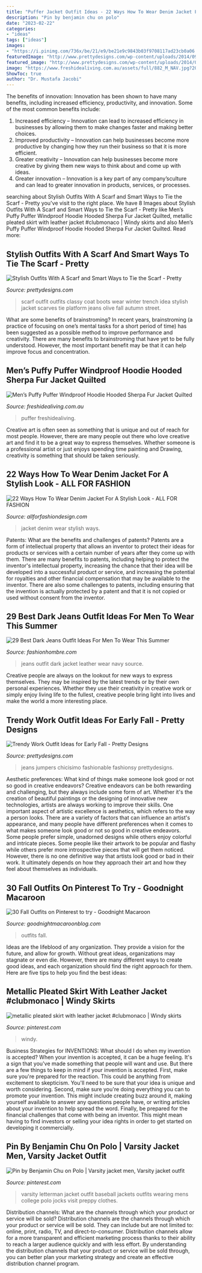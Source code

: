 ```yaml
---
title: "Puffer Jacket Outfit Ideas - 22 Ways How To Wear Denim Jacket For A Stylish Look"
description: "Pin by benjamin chu on polo"
date: "2023-02-22"
categories:
- "ideas"
tags: ["ideas"]
images:
- "https://i.pinimg.com/736x/be/21/e9/be21e9c9843b03f9708117ad23cb0a06.jpg"
featuredImage: "http://www.prettydesigns.com/wp-content/uploads/2014/09/Orange-Sweater-for-Early-Fall.jpg"
featured_image: "http://www.prettydesigns.com/wp-content/uploads/2014/09/Orange-Sweater-for-Early-Fall.jpg"
image: "https://www.freshidealiving.com.au/assets/full/882_M_NAV.jpg?20180703115139"
ShowToc: true
author: "Dr. Mustafa Jacobi"
---
```



The benefits of innovation:
Innovation has been shown to have many benefits, including increased efficiency, productivity, and innovation. Some of the most common benefits include: 
1. Increased efficiency – Innovation can lead to increased efficiency in businesses by allowing them to make changes faster and making better choices. 
2. Improved productivity – Innovation can help businesses become more productive by changing how they run their business so that it is more efficient. 
3. Greater creativity – Innovation can help businesses become more creative by giving them new ways to think about and come up with ideas. 
4. Greater innovation – Innovation is a key part of any company’sculture and can lead to greater innovation in products, services, or processes.

	

		
searching about Stylish Outfits With A Scarf and Smart Ways to Tie the Scarf - Pretty you've visit to the right place. We have 8 Images about Stylish Outfits With A Scarf and Smart Ways to Tie the Scarf - Pretty like Men’s Puffy Puffer Windproof Hoodie Hooded Sherpa Fur Jacket Quilted, metallic pleated skirt with leather jacket #clubmonaco | Windy skirts and also Men’s Puffy Puffer Windproof Hoodie Hooded Sherpa Fur Jacket Quilted. Read more:
		
    
## Stylish Outfits With A Scarf And Smart Ways To Tie The Scarf - Pretty

<img loading=lazy src="http://www.prettydesigns.com/wp-content/uploads/2014/09/Classy-Outfit-Idea-with-a-Scarf.jpg" onerror="this.onerror=null;this.src='https://tse4.mm.bing.net/th?id=OIP.tUdck_87VSrx-N6ZhRZo0QHaK2&amp;pid=15.1';" alt="Stylish Outfits With A Scarf and Smart Ways to Tie the Scarf - Pretty">

_Source: prettydesigns.com_

>scarf outfit outfits classy coat boots wear winter trench idea stylish jacket scarves tie platform jeans olive fall autumn street. 

	

What are some benefits of brainstroming?
In recent years, brainstroming (a practice of focusing on one’s mental tasks for a short period of time) has been suggested as a possible method to improve performance and creativity. There are many benefits to brainstroming that have yet to be fully understood. However, the most important benefit may be that it can help improve focus and concentration.

    
## Men’s Puffy Puffer Windproof Hoodie Hooded Sherpa Fur Jacket Quilted

<img loading=lazy src="https://www.freshidealiving.com.au/assets/full/882_M_NAV.jpg?20180703115139" onerror="this.onerror=null;this.src='https://tse2.mm.bing.net/th?id=OIP.QogqQ8fccFiwUPJy8MTnnQHaHa&amp;pid=15.1';" alt="Men’s Puffy Puffer Windproof Hoodie Hooded Sherpa Fur Jacket Quilted">

_Source: freshidealiving.com.au_

>puffer freshidealiving. 

	

Creative art is often seen as something that is unique and out of reach for most people. However, there are many people out there who love creative art and find it to be a great way to express themselves. Whether someone is a professional artist or just enjoys spending time painting and Drawing, creativity is something that should be taken seriously.

    
## 22 Ways How To Wear Denim Jacket For A Stylish Look - ALL FOR FASHION

<img loading=lazy src="https://allforfashiondesign.com/wp-content/uploads/2014/03/kwa-14.jpg" onerror="this.onerror=null;this.src='https://tse1.mm.bing.net/th?id=OIP.9v3NMDtQGi8A_DF5wZ-9zwHaK2&amp;pid=15.1';" alt="22 Ways How To Wear Denim Jacket For A Stylish Look - ALL FOR FASHION">

_Source: allforfashiondesign.com_

>jacket denim wear stylish ways. 

	

Patents: What are the benefits and challenges of patents?
Patents are a form of intellectual property that allows an inventor to protect their ideas for products or services with a certain number of years after they come up with them. There are many benefits to patents, including helping to protect the inventor's intellectual property, increasing the chance that their idea will be developed into a successful product or service, and increasing the potential for royalties and other financial compensation that may be available to the inventor. There are also some challenges to patents, including ensuring that the invention is actually protected by a patent and that it is not copied or used without consent from the inventor.

    
## 29 Best Dark Jeans Outfit Ideas For Men To Wear This Summer

<img loading=lazy src="http://fashionhombre.com/wp-content/uploads/2019/02/Best-Dark-Jeans-Outfit-Ideas-For-Men-6.jpg" onerror="this.onerror=null;this.src='https://tse2.mm.bing.net/th?id=OIP.Yv9ZsGqy6K-oLfbVpDLtOAHaLJ&amp;pid=15.1';" alt="29 Best Dark Jeans Outfit Ideas For Men To Wear This Summer">

_Source: fashionhombre.com_

>jeans outfit dark jacket leather wear navy source. 

	

Creative people are always on the lookout for new ways to express themselves. They may be inspired by the latest trends or by their own personal experiences. Whether they use their creativity in creative work or simply enjoy living life to the fullest, creative people bring light into lives and make the world a more interesting place.

    
## Trendy Work Outfit Ideas For Early Fall - Pretty Designs

<img loading=lazy src="http://www.prettydesigns.com/wp-content/uploads/2014/09/Orange-Sweater-for-Early-Fall.jpg" onerror="this.onerror=null;this.src='https://tse4.mm.bing.net/th?id=OIP.G99dcSe8vZEkUGF6IsTEowHaK2&amp;pid=15.1';" alt="Trendy Work Outfit Ideas for Early Fall - Pretty Designs">

_Source: prettydesigns.com_

>jeans jumpers chicisimo fashionable fashionsy prettydesigns. 

	

Aesthetic preferences: What kind of things make someone look good or not so good in creative endeavors?
Creative endeavors can be both rewarding and challenging, but they always include some form of art. Whether it's the creation of beautiful paintings or the designing of innovative new technologies, artists are always working to improve their skills. One important aspect of artistic excellence is aesthetics, which refers to the way a person looks. There are a variety of factors that can influence an artist's appearance, and many people have different preferences when it comes to what makes someone look good or not so good in creative endeavors. Some people prefer simple, unadorned designs while others enjoy colorful and intricate pieces. Some people like their artwork to be popular and flashy while others prefer more introspective pieces that will get them noticed. However, there is no one definitive way that artists look good or bad in their work. It ultimately depends on how they approach their art and how they feel about themselves as individuals.

    
## 30 Fall Outfits On Pinterest To Try - Goodnight Macaroon

<img loading=lazy src="http://www.goodnightmacaroonblog.com/wp-content/uploads/2017/08/7cf8f5a661210853a328ffbd8ed31af2.jpg" onerror="this.onerror=null;this.src='https://tse2.mm.bing.net/th?id=OIP.FCjp_J5v46-0fQtQj5mjsQHaQK&amp;pid=15.1';" alt="30 Fall Outfits on Pinterest to try - Goodnight Macaroon">

_Source: goodnightmacaroonblog.com_

>outfits fall. 

	

Ideas are the lifeblood of any organization. They provide a vision for the future, and allow for growth. Without great ideas, organizations may stagnate or even die. However, there are many different ways to create good ideas, and each organization should find the right approach for them. Here are five tips to help you find the best ideas:

    
## Metallic Pleated Skirt With Leather Jacket #clubmonaco | Windy Skirts

<img loading=lazy src="https://i.pinimg.com/736x/6d/c4/4f/6dc44f2f7ce3423ec060b2fc498a6586--metallic-pleated-skirt-pleated-skirts.jpg" onerror="this.onerror=null;this.src='https://tse3.mm.bing.net/th?id=OIP.4wbIyDY58AVeSw8IndwZ7gHaKH&amp;pid=15.1';" alt="metallic pleated skirt with leather jacket #clubmonaco | Windy skirts">

_Source: pinterest.com_

>windy. 

	

Business Strategies for INVENTIONS: What should I do when my invention is accepted?
When your invention is accepted, it can be a huge feeling. It's a sign that you've made something that people will want and use. But there are a few things to keep in mind if your invention is accepted. 
First, make sure you're prepared for the reaction. This could be anything from excitement to skepticism. You'll need to be sure that your idea is unique and worth considering. 
Second, make sure you're doing everything you can to promote your invention. This might include creating buzz around it, making yourself available to answer any questions people have, or writing articles about your invention to help spread the word. 
Finally, be prepared for the financial challenges that come with being an inventor. This might mean having to find investors or selling your idea rights in order to get started on developing it commercially.

    
## Pin By Benjamin Chu On Polo | Varsity Jacket Men, Varsity Jacket Outfit

<img loading=lazy src="https://i.pinimg.com/736x/be/21/e9/be21e9c9843b03f9708117ad23cb0a06.jpg" onerror="this.onerror=null;this.src='https://tse1.mm.bing.net/th?id=OIP.-YCuvhvRt5AbFcKnppmbSwAAAA&amp;pid=15.1';" alt="Pin by Benjamin Chu on Polo | Varsity jacket men, Varsity jacket outfit">

_Source: pinterest.com_

>varsity letterman jacket outfit baseball jackets outfits wearing mens college polo jocks visit preppy clothes. 

	

Distribution channels: What are the channels through which your product or service will be sold?
Distribution channels are the channels through which your product or service will be sold. They can include but are not limited to: online, print, radio, TV, and direct-to-consumer. Distribution channels allow for a more transparent and efficient marketing process thanks to their ability to reach a larger audience quickly and with less effort. By understanding the distribution channels that your product or service will be sold through, you can better plan your marketing strategy and create an effective distribution channel program.

